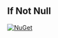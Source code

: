 ## If Not Null

[![NuGet](https://img.shields.io/nuget/v/wk.IfNotNull.svg)](https://www.nuget.org/packages/wk.IfNotNull)